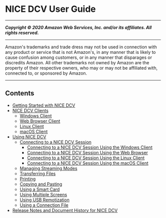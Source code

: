 # NICE DCV User Guide

-----
*****Copyright &copy; 2020 Amazon Web Services, Inc. and/or its affiliates. All rights reserved.*****

-----
Amazon's trademarks and trade dress may not be used in 
     connection with any product or service that is not Amazon's, 
     in any manner that is likely to cause confusion among customers, 
     or in any manner that disparages or discredits Amazon. All other 
     trademarks not owned by Amazon are the property of their respective
     owners, who may or may not be affiliated with, connected to, or 
     sponsored by Amazon.

-----
## Contents
+ [Getting Started with NICE DCV](getting-started.md)
+ [NICE DCV Clients](client.md)
   + [Windows Client](client-windows.md)
   + [Web Browser Client](client-web.md)
   + [Linux Client](client-linux.md)
   + [macOS Client](client-mac.md)
+ [Using NICE DCV](using.md)
   + [Connecting to a NICE DCV Session](using-connecting.md)
      + [Connecting to a NICE DCV Session Using the Windows Client](using-connecting-win.md)
      + [Connecting to a NICE DCV Session Using the Web Browser](using-connecting-browser-connect.md)
      + [Connecting to a NICE DCV Session Using the Linux Client](using-connecting-linux.md)
      + [Connecting to a NICE DCV Session Using the macOS Client](using-connecting-mac.md)
   + [Managing Streaming Modes](using-streaming.md)
   + [Transferring Files](using-transfer.md)
   + [Printing](using-print.md)
   + [Copying and Pasting](using-copy-paste.md)
   + [Using a Smart Card](using-smartcard.md)
   + [Using Multiple Screens](using-multiple-screens.md)
   + [Using USB Remotization](using-usb.md)
   + [Using a Connection File](using-connection-file.md)
+ [Release Notes and Document History for NICE DCV](doc-history-release-notes.md)